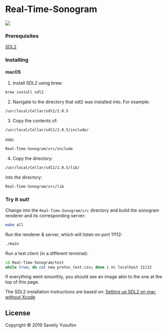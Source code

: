 # Real-Time-Sonogram

<img src="https://media.giphy.com/media/KAwax2fd4wegVYKEgT/giphy.gif"/>

### Prerequisites

[SDL2](https://www.libsdl.org/index.php)


### Installing

#### macOS

1. Install SDL2 using brew:
```Bash
brew install sdl2
```

2. Navigate to the directory that sdl2 was installed into. For example:
```Bash
/usr/local/Cellar/sdl2/2.0.5
```

3. Copy the contents of:
```Bash
/usr/local/Cellar/sdl2/2.0.5/include/
```
into:
```Bash
Real-Time-Sonogram/src/include
```

4. Copy the directory:
```Bash
/usr/local/Cellar/sdl2/2.0.5/lib/
```
into the directory:
```Bash
Real-Time-Sonogram/src/lib
```


### Try it out!
Change into the `Real-Time-Sonogram/src` directory and build the sonogram
renderer and its corresponding server:

```sh
make all
```

Run the renderer & server, which will listen on port 11112:

```sh
./main
```

Run a test client (in a different terminal):

```sh
cd Real-Time-Sonogram/test
while true; do cat new_protoc_test.csv; done | nc localhost 11112
```

If everything went smoothly, you should see an image akin to the one at the top
of this page.


The SDL2 installation instructions are based on:
[Setting up SDL2 on mac without Xcode](https://medium.com/@edkins.sarah/set-up-sdl2-on-your-mac-without-xcode-6b0c33b723f7)


## License

Copyright © 2019 Saveliy Yusufov
